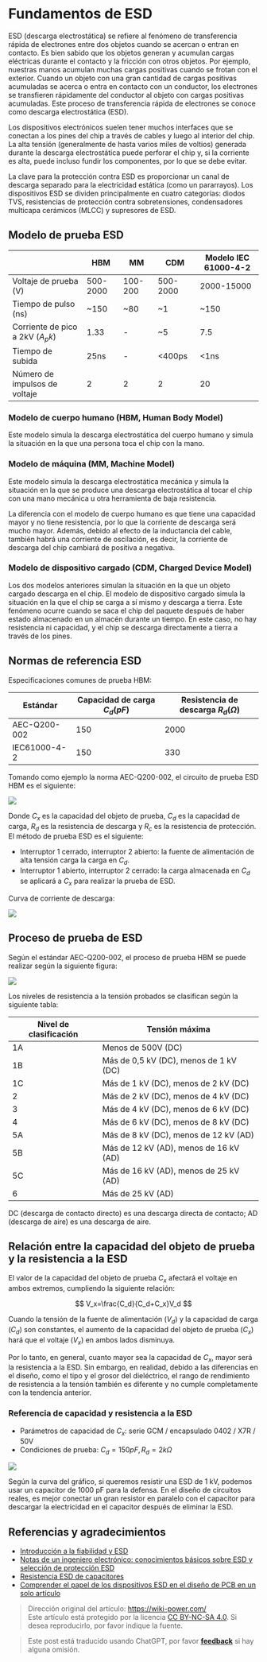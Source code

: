 # Fundamentos de ESD

ESD (descarga electrostática) se refiere al fenómeno de transferencia rápida de electrones entre dos objetos cuando se acercan o entran en contacto. Es bien sabido que los objetos generan y acumulan cargas eléctricas durante el contacto y la fricción con otros objetos. Por ejemplo, nuestras manos acumulan muchas cargas positivas cuando se frotan con el exterior. Cuando un objeto con una gran cantidad de cargas positivas acumuladas se acerca o entra en contacto con un conductor, los electrones se transfieren rápidamente del conductor al objeto con cargas positivas acumuladas. Este proceso de transferencia rápida de electrones se conoce como descarga electrostática (ESD).

Los dispositivos electrónicos suelen tener muchos interfaces que se conectan a los pines del chip a través de cables y luego al interior del chip. La alta tensión (generalmente de hasta varios miles de voltios) generada durante la descarga electrostática puede perforar el chip y, si la corriente es alta, puede incluso fundir los componentes, por lo que se debe evitar.

La clave para la protección contra ESD es proporcionar un canal de descarga separado para la electricidad estática (como un pararrayos). Los dispositivos ESD se dividen principalmente en cuatro categorías: diodos TVS, resistencias de protección contra sobretensiones, condensadores multicapa cerámicos (MLCC) y supresores de ESD.

## Modelo de prueba ESD

|                                  | HBM      | MM      | CDM      | Modelo IEC 61000-4-2 |
| -------------------------------- | -------- | ------- | -------- | -------------------- |
| Voltaje de prueba (V)            | 500-2000 | 100-200 | 500-2000 | 2000-15000           |
| Tiempo de pulso (ns)             | ~150     | ~80     | ~1       | ~150                 |
| Corriente de pico a 2kV ($A_pk$) | 1.33     | -       | ~5       | 7.5                  |
| Tiempo de subida                 | 25ns     | -       | <400ps   | <1ns                 |
| Número de impulsos de voltaje    | 2        | 2       | 2        | 20                   |

### Modelo de cuerpo humano (HBM, Human Body Model)

Este modelo simula la descarga electrostática del cuerpo humano y simula la situación en la que una persona toca el chip con la mano.

### Modelo de máquina (MM, Machine Model)

Este modelo simula la descarga electrostática mecánica y simula la situación en la que se produce una descarga electrostática al tocar el chip con una mano mecánica u otra herramienta de baja resistencia.

La diferencia con el modelo de cuerpo humano es que tiene una capacidad mayor y no tiene resistencia, por lo que la corriente de descarga será mucho mayor. Además, debido al efecto de la inductancia del cable, también habrá una corriente de oscilación, es decir, la corriente de descarga del chip cambiará de positiva a negativa.

### Modelo de dispositivo cargado (CDM, Charged Device Model)

Los dos modelos anteriores simulan la situación en la que un objeto cargado descarga en el chip. El modelo de dispositivo cargado simula la situación en la que el chip se carga a sí mismo y descarga a tierra. Este fenómeno ocurre cuando se saca el chip del paquete después de haber estado almacenado en un almacén durante un tiempo. En este caso, no hay resistencia ni capacidad, y el chip se descarga directamente a tierra a través de los pines.

## Normas de referencia ESD

Especificaciones comunes de prueba HBM:

| Estándar     | Capacidad de carga $C_d (pF)$ | Resistencia de descarga $R_d (Ω)$ |
| ------------ | ----------------------------- | --------------------------------- |
| AEC-Q200-002 | 150                           | 2000                              |
| IEC61000-4-2 | 150                           | 330                               |

Tomando como ejemplo la norma AEC-Q200-002, el circuito de prueba ESD HBM es el siguiente:

![](https://wiki-media-1253965369.cos.ap-guangzhou.myqcloud.com/img/20211215164751.png)

Donde $C_x$ es la capacidad del objeto de prueba, $C_d$ es la capacidad de carga, $R_d$ es la resistencia de descarga y $R_c$ es la resistencia de protección. El método de prueba ESD es el siguiente:

- Interruptor 1 cerrado, interruptor 2 abierto: la fuente de alimentación de alta tensión carga la carga en $C_d$.
- Interruptor 1 abierto, interruptor 2 cerrado: la carga almacenada en $C_d$ se aplicará a $C_x$ para realizar la prueba de ESD.

Curva de corriente de descarga:

![](https://wiki-media-1253965369.cos.ap-guangzhou.myqcloud.com/img/20211215165312.png)

## Proceso de prueba de ESD

Según el estándar AEC-Q200-002, el proceso de prueba HBM se puede realizar según la siguiente figura:

![](https://wiki-media-1253965369.cos.ap-guangzhou.myqcloud.com/img/20211215165447.png)

Los niveles de resistencia a la tensión probados se clasifican según la siguiente tabla:

| Nivel de clasificación | Tensión máxima                         |
| ---------------------- | -------------------------------------- |
| 1A                     | Menos de 500V (DC)                     |
| 1B                     | Más de 0,5 kV (DC), menos de 1 kV (DC) |
| 1C                     | Más de 1 kV (DC), menos de 2 kV (DC)   |
| 2                      | Más de 2 kV (DC), menos de 4 kV (DC)   |
| 3                      | Más de 4 kV (DC), menos de 6 kV (DC)   |
| 4                      | Más de 6 kV (DC), menos de 8 kV (DC)   |
| 5A                     | Más de 8 kV (DC), menos de 12 kV (AD)  |
| 5B                     | Más de 12 kV (AD), menos de 16 kV (AD) |
| 5C                     | Más de 16 kV (AD), menos de 25 kV (AD) |
| 6                      | Más de 25 kV (AD)                      |

DC (descarga de contacto directo) es una descarga directa de contacto; AD (descarga de aire) es una descarga de aire.

## Relación entre la capacidad del objeto de prueba y la resistencia a la ESD

El valor de la capacidad del objeto de prueba $C_x$ afectará el voltaje en ambos extremos, cumpliendo la siguiente relación:

$$
V_x=\frac{C_d}{C_d+C_x}V_d
$$

Cuando la tensión de la fuente de alimentación ($V_d$) y la capacidad de carga ($C_d$) son constantes, el aumento de la capacidad del objeto de prueba ($C_x$) hará que el voltaje ($V_x$) en ambos lados disminuya.

Por lo tanto, en general, cuanto mayor sea la capacidad de $C_x$, mayor será la resistencia a la ESD. Sin embargo, en realidad, debido a las diferencias en el diseño, como el tipo y el grosor del dieléctrico, el rango de rendimiento de resistencia a la tensión también es diferente y no cumple completamente con la tendencia anterior.

### Referencia de capacidad y resistencia a la ESD

- Parámetros de capacidad de $C_x$: serie GCM / encapsulado 0402 / X7R / 50V
- Condiciones de prueba: $C_d=150pF,R_d=2kΩ$

![](https://wiki-media-1253965369.cos.ap-guangzhou.myqcloud.com/img/20211215172528.png)

Según la curva del gráfico, si queremos resistir una ESD de 1 kV, podemos usar un capacitor de 1000 pF para la defensa. En el diseño de circuitos reales, es mejor conectar un gran resistor en paralelo con el capacitor para descargar la electricidad en el capacitor después de eliminar la ESD.

## Referencias y agradecimientos

- [Introducción a la fiabilidad y ESD](https://mazhaoxin.github.io/2021/08/01/Reliability_and_ESD_Introduction/)
- [Notas de un ingeniero electrónico: conocimientos básicos sobre ESD y selección de protección ESD](https://haipeng.me/2019/09/03/esd-protection/)
- [Resistencia ESD de capacitores](https://article.murata.com/en-us/article/esd-resistance-of-capacitors)
- [Comprender el papel de los dispositivos ESD en el diseño de PCB en un solo artículo](http://murata.eetrend.com/article/2021-11/1004974.html)

> Dirección original del artículo: <https://wiki-power.com/>  
> Este artículo está protegido por la licencia [CC BY-NC-SA 4.0](https://creativecommons.org/licenses/by/4.0/deed.zh). Si desea reproducirlo, por favor indique la fuente.

> Este post está traducido usando ChatGPT, por favor [**feedback**](https://github.com/linyuxuanlin/Wiki_MkDocs/issues/new) si hay alguna omisión.
